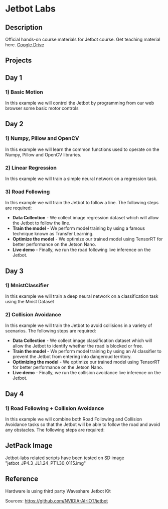 # Jetbot Labs

## Description

Official hands-on course materials for Jetbot course. Get teaching material here. [Google Drive](https://drive.google.com/drive/folders/1kouNSwzXxB1WmOn5PEQBK9Xc_rnNbilq?usp=sharing)

## Projects

## Day 1

### 1) Basic Motion

In this example we will control the Jetbot by programming from our web browser some basic motor controls

## Day 2

### 1) Numpy, Pillow and OpenCV

In this example we will learn the common functions used to operate on the Numpy, Pillow and OpenCV libraries.   

### 2) Linear Regression

In this example we will train a simple neural network on a regression task.

### 3) Road Following

In this example we will train the Jetbot to follow a line. The following steps are required:

- **Data Collection** - We collect image regression dataset which will allow the Jetbot to follow the line.  
- **Train the model** - We perform model training by using a famous technique known as Transfer Learning.  
- **Optimize the model** - We optimize our trained model using TensorRT for better performance on the Jetson Nano.  
- **Live demo** - Finally, we run the road following live inference on the Jetbot.  

## Day 3

### 1) MnistClassifier

In this example we will train a deep neural network on a classification task using the Mnist Dataset 

### 2) Collision Avoidance

In this example we will train the Jetbot to avoid collisions in a variety of scenarios. The following steps are required:

- **Data Collection** - We collect image classification dataset which will allow the Jetbot to identify whether the road is blocked or free.  
- **Train the model** - We perform model training by using an AI classifier to prevent the Jetbot from entering into dangeroud territory.  
- **Optimizing the model** - We optimize our trained model using TensorRT for better performance on the Jetson Nano.  
- **Live demo** - Finally, we run the collision avoidance live inference on the Jetbot.

## Day 4

### 1) Road Following + Collision Avoidance

In this example we will combine both Road Following and Collision Avoidance tasks so that the Jetbot will be able to follow the road and avoid any obstacles. The following steps are required:


## JetPack Image

Jetbot-labs related scripts have been tested on SD image "jetbot_JP4.3_JL1.24_PT1.30_0115.img"

## Reference

Hardware is using third party Waveshare Jetbot Kit

Sources: https://github.com/NVIDIA-AI-IOT/jetbot

